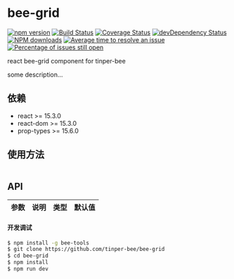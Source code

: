 # bee-grid

[![npm version](https://img.shields.io/npm/v/bee-grid.svg)](https://www.npmjs.com/package/bee-grid)
[![Build Status](https://img.shields.io/travis/tinper-bee/bee-grid/master.svg)](https://travis-ci.org/tinper-bee/bee-grid)
[![Coverage Status](https://coveralls.io/repos/github/tinper-bee/bee-grid/badge.svg?branch=master)](https://coveralls.io/github/tinper-bee/bee-grid?branch=master)
[![devDependency Status](https://img.shields.io/david/dev/tinper-bee/bee-grid.svg)](https://david-dm.org/tinper-bee/bee-grid#info=devDependencies)
[![NPM downloads](http://img.shields.io/npm/dm/bee-grid.svg?style=flat)](https://npmjs.org/package/bee-grid)
[![Average time to resolve an issue](http://isitmaintained.com/badge/resolution/tinper-bee/bee-grid.svg)](http://isitmaintained.com/project/tinper-bee/bee-grid "Average time to resolve an issue")
[![Percentage of issues still open](http://isitmaintained.com/badge/open/tinper-bee/bee-grid.svg)](http://isitmaintained.com/project/tinper-bee/bee-grid "Percentage of issues still open")


react bee-grid component for tinper-bee

some description...

## 依赖

- react >= 15.3.0
- react-dom >= 15.3.0
- prop-types >= 15.6.0

## 使用方法

```js

```



## API

|参数|说明|类型|默认值|
|:--|:---:|:--:|---:|

#### 开发调试

```sh
$ npm install -g bee-tools
$ git clone https://github.com/tinper-bee/bee-grid
$ cd bee-grid
$ npm install
$ npm run dev
```
